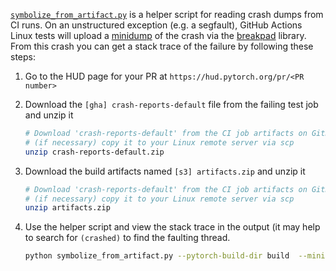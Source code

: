 [`symbolize_from_artifact.py`](symbolize_from_artifact.py) is a helper script for reading crash dumps from CI runs. On an unstructured exception (e.g. a segfault), GitHub Actions Linux tests will upload a [minidump](https://chromium.googlesource.com/breakpad/breakpad/+/master/docs/getting_started_with_breakpad.md) of the crash via the [breakpad](https://github.com/google/breakpad) library. From this crash you can get a stack trace of the failure by following these steps:

1. Go to the HUD page for your PR at `https://hud.pytorch.org/pr/<PR number>`

2. Download the `[gha] crash-reports-default` file from the failing test job and unzip it

    ```bash
    # Download 'crash-reports-default' from the CI job artifacts on GitHub and
    # (if necessary) copy it to your Linux remote server via scp
    unzip crash-reports-default.zip
    ```

2. Download the build artifacts named `[s3] artifacts.zip` and unzip it

    ```bash
    # Download 'crash-reports-default' from the CI job artifacts on GitHub and
    # (if necessary) copy it to your Linux remote server via scp
    unzip artifacts.zip
    ```

3. Use the helper script and view the stack trace in the output (it may help to search for `(crashed)` to find the faulting thread.

    ```bash
    python symbolize_from_artifact.py --pytorch-build-dir build  --minidump abc-def-123-456.dmp
    ```
